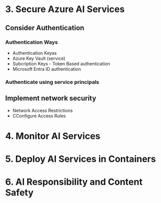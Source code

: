 # 3. Secure Azure AI Services

## Consider Authentication
### Authentication Ways
- Authentication Keyas
- Azure Key Vault (service)
- Subcription Keys - Token Based authentication
- Microsoft Entra ID authentication
### Authenticate using service principals

## Implement network security
- Network Access Restrictions
- CConfigure Access Rules


# 4. Monitor AI Services

# 5. Deploy AI Services in Containers


# 6. AI Responsibility and Content Safety